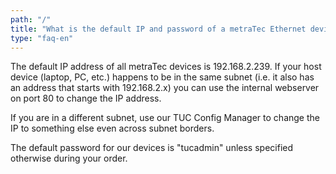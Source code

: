```yaml
---
path: "/"
title: "What is the default IP and password of a metraTec Ethernet device?"
type: "faq-en"
---
```

The default IP address of all metraTec devices is 192.168.2.239. If your host device (laptop, PC, etc.) happens to be in the same subnet (i.e. it also has an address that starts with 192.168.2.x) you can use the internal webserver on port 80 to change the IP address.

If you are in a different subnet, use our TUC Config Manager to change the IP to something else even across subnet borders.

The default password for our devices is "tucadmin" unless specified otherwise during your order.
